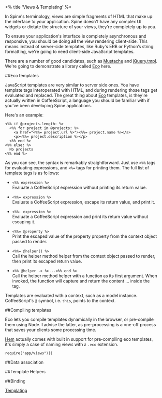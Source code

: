 <% title 'Views & Templating' %>

In Spine's terminology, views are simple fragments of HTML that make up the interface to your application. Spine doesn't have any complex UI widgets or dictate the structure of your views, they're completely up to you. 

To ensure your application's interface is completely asynchronous and responsive, you should be doing **all** the view rendering client-side. This means instead of server-side templates, like Ruby's ERB or Python’s string formatting, we're going to need client-side JavaScript templates.

There are a number of good candidates, such as [Mustache](http://mustache.github.com) and [jQuery.tmpl](http://api.jquery.com/category/plugins/templates). We're going to demonstrate a library called [Eco](https://github.com/sstephenson/eco) here.

##Eco templates

JavaScript templates are very similar to server side ones. You have template tags interoperated with HTML, and during rendering those tags get evaluated and replaced. The great thing about [Eco](https://github.com/sstephenson/eco) templates, is they're actually written in CoffeeScript, a language you should be familiar with if you've been developing Spine applications. 

Here's an example:

    <%% if @projects.length: %>
      <%% for project in @projects: %>
        <a href="<%%= project.url %>"><%%= project.name %></a>
        <p><%%= project.description %></p>
      <%% end %>
    <%% else: %>
      No projects
    <%% end %>

As you can see, the syntax is remarkably straightforward. Just use `<%%` tags for evaluating expressions, and `<%=` tags for printing them. The full list of template tags is as follows:
    
* `<%% expression %>`  
  Evaluate a CoffeeScript expression without printing its return value.

* `<%%= expression %>`  
  Evaluate a CoffeeScript expression, escape its return value, and print it.

* `<%%- expression %>`  
  Evaluate a CoffeeScript expression and print its return value without escaping it.

* `<%%= @property %>`  
  Print the escaped value of the property property from the context object passed to render.

* `<%%= @helper() %>`  
  Call the helper method helper from the context object passed to render, then print its escaped return value.

* `<%% @helper -> %>...<%% end %>`  
  Call the helper method helper with a function as its first argument. When invoked, the function will capture and return the content ... inside the tag.
  
Templates are evaluated with a context, such as a model instance. CoffeeScript's `@` symbol, i.e. `this`, points to the context. 

##Compiling templates

Eco lets you compile templates dynamically in the browser, or pre-compile them using Node. I advise the latter, as pre-processing is a one-off process that saves your clients some processing time. 

[Hem](<%= docs_path("hem") %>) actually comes with built in support for pre-compiling eco templates, it's simply a case of naming views with a `.eco` extension. 

    require("app/views")()

##Data association



##Template Helpers

##Binding


[Templating](<%= docs_path("templating") %>)